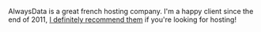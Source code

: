 AlwaysData is a great french hosting company. I'm a happy client since the end of 2011, [I definitely recommend them](https://nho.io/alwaysdata) if you're looking for hosting!
